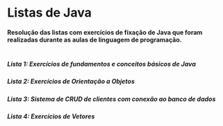 # Listas de Java

#### Resolução das listas com exercícios de fixação de Java que foram realizadas durante as aulas de linguagem de programação.
#
##### Lista 1: Exercícios de fundamentos e conceitos básicos de Java
##### Lista 2: Exercícios de Orientação a Objetos
##### Lista 3: Sistema de CRUD de clientes com conexão ao banco de dados
##### Lista 4: Exercícios de Vetores


